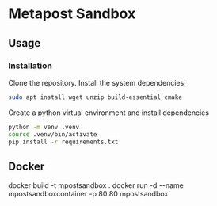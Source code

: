 # Metapost Sandbox

## Usage

### Installation

Clone the repository. Install the system dependencies:

```bash
sudo apt install wget unzip build-essential cmake
```

Create a python virtual environment and install dependencies

```bash
python -m venv .venv
source .venv/bin/activate
pip install -r requirements.txt
```

## Docker

docker build -t mpostsandbox .
docker run -d --name mpostsandboxcontainer -p 80:80 mpostsandbox
